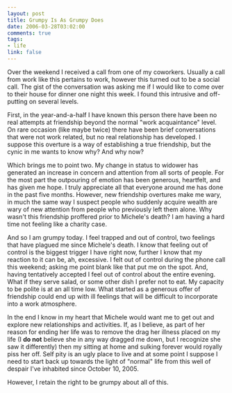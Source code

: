 ```yaml
--- 
layout: post
title: Grumpy Is As Grumpy Does
date: 2006-03-28T03:02:00
comments: true
tags:
- life
link: false
---
```

Over the weekend I received a call from one of my coworkers. Usually a call from work like this pertains to work, however this turned out to be a social call. The gist of the conversation was asking me if I would like to come over to their house for dinner one night this week. I found this intrusive and off-putting on several levels.

First, in the year-and-a-half I have known this person there have been no real attempts at friendship beyond the normal "work acquaintance" level. On rare occasion (like maybe twice) there have been brief conversations that were not work related, but no real relationship has developed. I suppose this overture is a way of establishing a true friendship, but the cynic in me wants to know why? And why now?

Which brings me to point two. My change in status to widower has generated an increase in concern and attention from all sorts of people. For the most part the outpouring of emotion has been generous, heartfelt, and has given me hope. I truly appreciate all that everyone around me has done in the past five months. However, new friendship overtures make me wary, in much the same way I suspect people who suddenly acquire wealth are wary of new attention from people who previously left them alone. Why wasn't this friendship proffered prior to Michele's death? I am having a hard time not feeling like a charity case.

And so I am grumpy today. I feel trapped and out of control, two feelings that have plagued me since Michele's death. I know that feeling out of control is the biggest trigger I have right now, further I know that my reaction to it can be, ah, excessive. I felt out of control during the phone call this weekend; asking me point blank like that put me on the spot. And, having tentatively accepted I feel out of control about the entire evening. What if they serve salad, or some other dish I prefer not to eat. My capacity to be polite is at an all time low. What started as a generous offer of friendship could end up with ill feelings that will be difficult to incorporate into a work atmosphere.

In the end I know in my heart that Michele would want me to get out and explore new relationships and activities. If, as I believe, as part of her reason for ending her life was to remove the drag her illness placed on my life (I <strong>do not</strong> believe she in any way dragged me down, but I recognize she saw it differently) then my sitting at home and sulking forever would royally piss her off. Self pity is an ugly place to live and at some point I suppose I need to start back up towards the light of "normal" life from this well of despair I've inhabited since October 10, 2005.

However, I retain the right to be grumpy about all of this.
